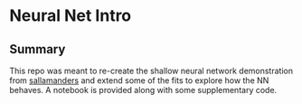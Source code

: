 # Neural Net Intro

## Summary
This repo was meant to re-create the shallow neural network demonstration from [sallamanders](https://github.com/sallamander/neural-networks-intro/tree/master/mini-books/shallow-neural-networks) and extend some of the fits to explore how the NN behaves. A notebook is provided along with some supplementary code.
